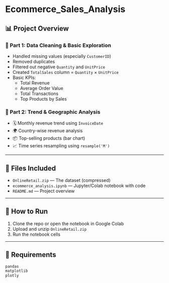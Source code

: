 # Ecommerce_Sales_Analysis
## 📊 Project Overview

### 🔹 Part 1: Data Cleaning & Basic Exploration
- Handled missing values (especially `CustomerID`)
- Removed duplicates
- Filtered out negative `Quantity` and `UnitPrice`
- Created `TotalSales` column = `Quantity` × `UnitPrice`
- Basic KPIs:
  - Total Revenue
  - Average Order Value
  - Total Transactions
  - Top Products by Sales

### 🔹 Part 2: Trend & Geographic Analysis
- 🗓 Monthly revenue trend using `InvoiceDate`
- 🌍 Country-wise revenue analysis
- 📦 Top-selling products (bar chart)
- 📈 Time series resampling using `resample('M')`

---

## 📂 Files Included

- `OnlineRetail.zip` — The dataset (compressed)
- `ecommerce_analysis.ipynb` — Jupyter/Colab notebook with code
- `README.md` — Project overview

---

## 🚀 How to Run

1. Clone the repo or open the notebook in Google Colab
2. Upload and unzip `OnlineRetail.zip`
3. Run the notebook cells

---

## 📌 Requirements

```bash
pandas
matplotlib
plotly
